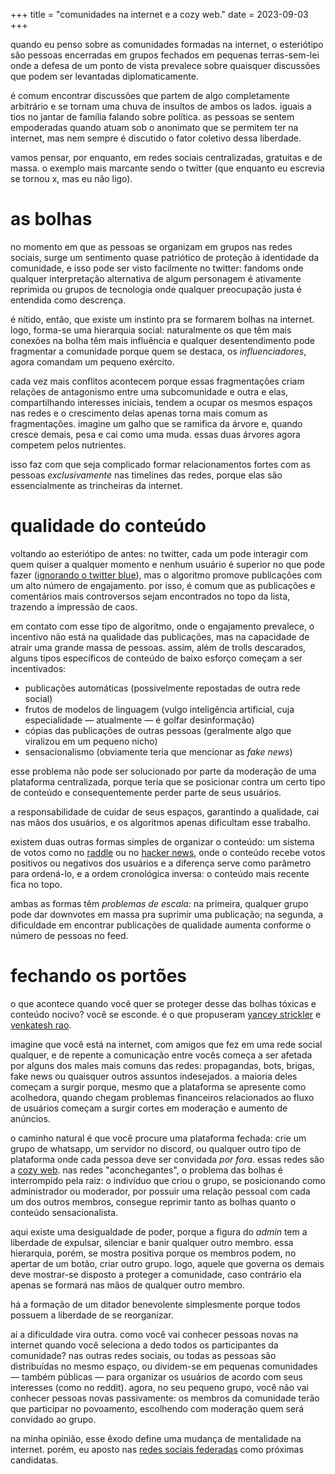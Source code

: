 +++
title = "comunidades na internet e a cozy web."
date = 2023-09-03
+++

quando eu penso sobre as comunidades formadas na internet, o esteriótipo são pessoas encerradas em grupos fechados em pequenas terras-sem-lei onde a defesa de um ponto de vista prevalece sobre quaisquer discussões que podem ser levantadas diplomaticamente. 

é comum encontrar discussões que partem de algo completamente arbitrário e se tornam uma chuva de insultos de ambos os lados. iguais a tios no jantar de família falando sobre política. as pessoas se sentem empoderadas quando atuam sob o anonimato que se permitem ter na internet, mas nem sempre é discutido o fator coletivo dessa liberdade.

vamos pensar, por enquanto, em redes sociais centralizadas, gratuitas e de massa. o exemplo mais marcante sendo o twitter (que enquanto eu escrevia se tornou x, mas eu não ligo).
# as bolhas
no momento em que as pessoas se organizam em grupos nas redes sociais, surge um sentimento quase patriótico de proteção à identidade da comunidade, e isso pode ser visto facilmente no twitter: fandoms onde qualquer interpretação alternativa de algum personagem é ativamente reprimida ou grupos de tecnologia onde qualquer preocupação justa é entendida como descrença.

é nítido, então, que existe um instinto pra se formarem bolhas na internet. logo, forma-se uma hierarquia social: naturalmente os que têm mais conexões na bolha têm mais influência e qualquer desentendimento pode fragmentar a comunidade porque quem se destaca, os _influenciadores_, agora comandam um pequeno exército.

cada vez mais conflitos acontecem porque essas fragmentações criam relações de antagonismo entre uma subcomunidade e outra e elas, compartilhando interesses iniciais, tendem a ocupar os mesmos espaços nas redes e o crescimento delas apenas torna mais comum as fragmentações. imagine um galho que se ramifica da árvore e, quando cresce demais, pesa e cai como uma muda. essas duas árvores agora competem pelos nutrientes.

isso faz com que seja complicado formar relacionamentos fortes com as pessoas _exclusivamente_ nas timelines das redes, porque elas são essencialmente as trincheiras da internet.
# qualidade do conteúdo
voltando ao esteriótipo de antes: no twitter, cada um pode interagir com quem quiser a qualquer momento e nenhum usuário é superior no que pode fazer ([ignorando o twitter blue](https://github.com/kheina-com/Blue-Blocker)), mas o algoritmo promove publicações com um alto número de engajamento. por isso, é comum que as publicações e comentários mais controversos sejam encontrados no topo da lista, trazendo a impressão de caos.

em contato com esse tipo de algoritmo, onde o engajamento prevalece, o incentivo não está na qualidade das publicações, mas na capacidade de atrair uma grande massa de pessoas. assim, além de trolls descarados, alguns tipos específicos de conteúdo de baixo esforço começam a ser incentivados: 

- publicações automáticas (possivelmente repostadas de outra rede social)
- frutos de modelos de linguagem (vulgo inteligência artificial, cuja especialidade — atualmente — é golfar desinformação)
- cópias das publicações de outras pessoas (geralmente algo que viralizou em um pequeno nicho)
- sensacionalismo (obviamente teria que mencionar as _fake news_)

esse problema não pode ser solucionado por parte da moderação de uma plataforma centralizada, porque teria que se posicionar contra um certo tipo de conteúdo e consequentemente perder parte de seus usuários.

a responsabilidade de cuidar de seus espaços, garantindo a qualidade, cai nas mãos dos usuários, e os algoritmos apenas dificultam esse trabalho.

existem duas outras formas simples de organizar o conteúdo: um sistema de votos como no [raddle](https://raddle.me/) ou no [hacker news](https://news.ycombinator.com/), onde o conteúdo recebe votos positivos ou negativos dos usuários e a diferença serve como parâmetro para ordená-lo, e a ordem cronológica inversa: o conteúdo mais recente fica no topo. 

ambas as formas têm _problemas de escala:_ na primeira, qualquer grupo pode dar downvotes em massa pra suprimir uma publicação; na segunda, a dificuldade em encontrar publicações de qualidade aumenta conforme o número de pessoas no feed.
# fechando os portões
o que acontece quando você quer se proteger desse das bolhas tóxicas e conteúdo nocivo? você se esconde. é o que propuseram [yancey strickler](https://ystrickler.com/2019/05/26/2019-the-dark-forest-theory-of-the-internet-1/) e [venkatesh rao](https://studio.ribbonfarm.com/p/the-extended-internet-universe).

imagine que você está na internet, com amigos que fez em uma rede social qualquer, e de repente a comunicação entre vocês começa a ser afetada por alguns dos males mais comuns das redes: propagandas, bots, brigas, fake news ou quaisquer outros assuntos indesejados. a maioria deles começam a surgir porque, mesmo que a plataforma se apresente como acolhedora, quando chegam problemas financeiros relacionados ao fluxo de usuários começam a surgir cortes em moderação e aumento de anúncios.

o caminho natural é que você procure uma plataforma fechada: crie um grupo de whatsapp, um servidor no discord, ou qualquer outro tipo de plataforma onde cada pessoa deve ser convidada _por fora_. essas redes são a [cozy web](https://maggieappleton.com/cozy-web). nas redes "aconchegantes", o problema das bolhas é interrompido pela raiz: o indivíduo que criou o grupo, se posicionando como administrador ou moderador, por possuir uma relação pessoal com cada um dos outros membros, consegue reprimir tanto as bolhas quanto o conteúdo sensacionalista. 

aqui existe uma desigualdade de poder, porque a figura do _admin_ tem a liberdade de expulsar, silenciar e banir qualquer outro membro. essa hierarquia, porém, se mostra positiva porque os membros podem, no apertar de um botão, criar outro grupo. logo, aquele que governa os demais deve mostrar-se disposto a proteger a comunidade, caso contrário ela apenas se formará nas mãos de qualquer outro membro. 

há a formação de um ditador benevolente simplesmente porque todos possuem a liberdade de se reorganizar.

aí a dificuldade vira outra. como você vai conhecer pessoas novas na internet quando você seleciona a dedo todos os participantes da comunidade? nas outras redes sociais, ou todas as pessoas são distribuídas no mesmo espaço, ou dividem-se em pequenas comunidades — também públicas — para organizar os usuários de acordo com seus interesses (como no reddit). agora, no seu pequeno grupo, você não vai conhecer pessoas novas passivamente: os membros da comunidade terão que participar no povoamento, escolhendo com moderação quem será convidado ao grupo.

na minha opinião, esse êxodo define uma mudança de mentalidade na internet. porém, eu aposto nas [redes sociais federadas](https://web0.small-web.org/) como próximas candidatas.